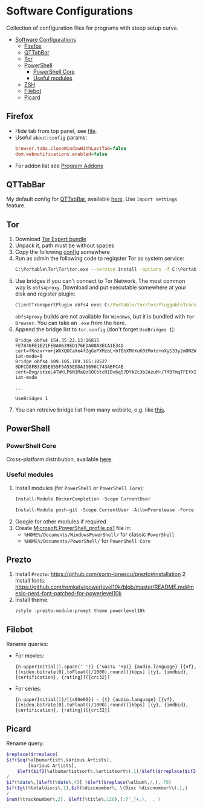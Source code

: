 # Software Configurations
Collection of configuration files for programs with steep setup curve.

- [Software Configurations](#software-configurations)
  - [Firefox](#firefox)
  - [QTTabBar](#qttabbar)
  - [Tor](#tor)
  - [PowerShell](#powershell)
    - [PowerShell Core](#powershell-core)
    - [Useful modules](#useful-modules)
  - [ZSH](#zsh)
  - [Filebot](#filebot)
  - [Picard](#picard)

## Firefox
* Hide tab from top panel, see [file](/files/userChrome.css).
* Useful `about:config` params:
    ```ini
    browser.tabs.closeWindowWithLastTab=false
    dom.webnotifications.enabled=false
    ```
* For addon list see [Program Addons](SoftwareAddons.md)

## QTTabBar
My default config for [QTTabBar](http://qttabbar.wikidot.com/), available [here](/files/QTTabBarConfig.xml). Use `Import settings` feature.


## Tor
1. Download [Tor Expert bundle](https://www.torproject.org/download/download.html.en)
2. Unpack it, path must be without spaces
3. Copy the following [config](/files/tor.config) somewhere
4. Run as admin the following code to regiqster Tor as system service:
    ```bat
    C:\Portable\Tor\Tor\tor.exe --service install -options -f C:\Portable\Tor\Data\Tor\tor.config
    ```
5. Use bridges if you can't connect to Tor Network. The most common way is `obfs4proxy`. Download and put executable somewhere at your disk and register plugin:
    ```bat
    ClientTransportPlugin obfs4 exec C:/Portable/tor/tor/PluggableTransports/obfs4proxy.exe managed
    ```
    `obfs4proxy` builds are not available for `Windows`, but it is bundled with `Tor Browser`. You can take an `.exe` from the here.
6. Append the bridge list to `tor.config` (don't forget `UseBridges 1`):
    ```
    Bridge obfs4 154.35.22.13:16815 FE7840FE1E21FE0A0639ED176EDA00A3ECA1E34D cert=fKnzxr+m+jWXXQGCaXe4f2gGoPXMzbL+bTBbXMYXuK0tMotd+nXyS33y2mONZWU29l81CA iat-mode=0
    Bridge obfs4 109.105.109.165:10527 8DFCD8FB3285E855F5A55EDDA35696C743ABFC4E cert=Bvg/itxeL4TWKLP6N1MaQzSOC6tcRIBv6q57DYAZc3b2AzuM+/TfB7mqTFEfXILCjEwzVA iat-mode

    ...

    UseBridges 1
    ```
7. You can retreive bridge list from many website, e.g. like [this](https://bridges.torproject.org/bridges?transport=obfs4).


## PowerShell
### PowerShell Core
Cross-platform distribution, available [here](https://github.com/PowerShell/PowerShell/).

### Useful modules
1. Install modules (for `PowerShell` or `PowerShell Core`):
    ```powershell
    Install-Module DockerCompletion -Scope CurrentUser
    ```
    ```powershell
    Install-Module posh-git -Scope CurrentUser -AllowPrerelease -Force
    ```
2. Google for other modules if required
3. Create [Microsoft.PowerShell_profile.ps1](/files/Microsoft.PowerShell_profile.ps1) file in:
    * `%HOME%/Documents/WindowsPowerShell/` for classic `PowerShell`
    * `%HOME%/Documents/PowerShell/` for `PowerShell Core`


## Prezto
1. Install `Prezto`: https://github.com/sorin-ionescu/prezto#installation
2 Install fonts: https://github.com/romkatv/powerlevel10k/blob/master/README.md#meslo-nerd-font-patched-for-powerlevel10k
3. Install theme:
    ```shell script
    zstyle :prezto:module:prompt theme powerlevel10k
    ```


## Filebot
Rename queries:
* For movies:
    ```
    {n.upperInitial().space(' ')} {'часть '+pi} {audio.language} [{vf}, {(video.bitrate[0].toFloat()/1000).round()}kbps] [{y}, {imdbid}, {certification}, {rating}][{crc32}]
    ```
* For series:
    ```
    {n.upperInitial()}/[{s00e00}] - {t} {audio.language} [{vf}, {(video.bitrate[0].toFloat()/1000).round()}kbps] [{y}, {imdbid}, {certification}, {rating}][{crc32}]
    ```


## Picard
Rename query:
```php
$replace($rreplace(
$if($eq(%albumartist%,Various Artists),
        [Various Artists],
	$left($if2(%albumartistsort%,%artistsort%),1)/$left($rreplace($if2(%albumartistsort%,%artistsort%),; [^\)]+,), 60))
/
$if(%date%,[$left(%date%,4)] )$left($replace(%album%,/,), 70)
$if($gt(%totaldiscs%,1),$if(%discnumber%, \(Disc %discnumber%\),),)
/
$num(%tracknumber%,2). $left(%title%,120),[:?"_]+,),  , )
```
